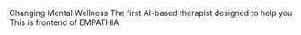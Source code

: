 
Changing Mental Wellness
The first AI-based therapist designed to help you
This is frontend of EMPATHIA

